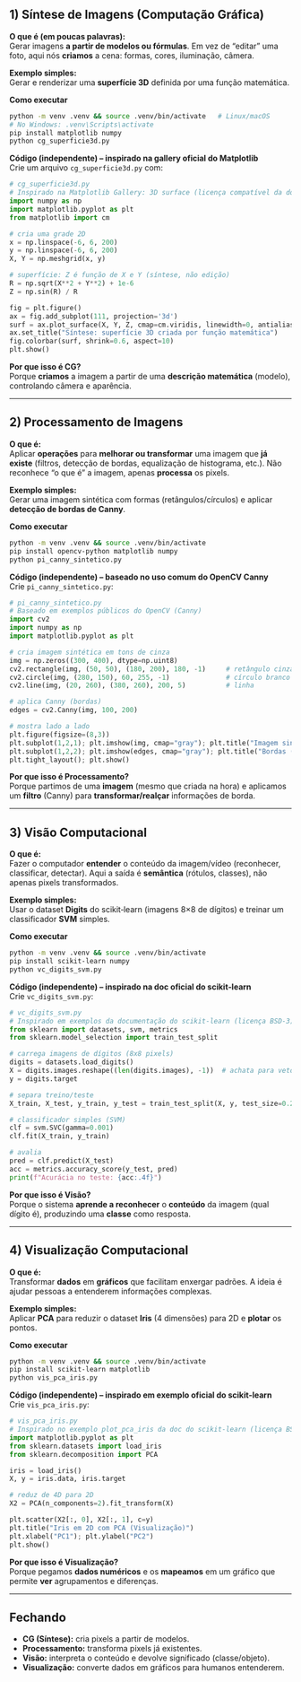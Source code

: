 
## 1) Síntese de Imagens (Computação Gráfica)

**O que é (em poucas palavras):**  
Gerar imagens **a partir de modelos ou fórmulas**. Em vez de “editar” uma foto, aqui nós **criamos** a cena: formas, cores, iluminação, câmera.

**Exemplo simples:**  
Gerar e renderizar uma **superfície 3D** definida por uma função matemática.

**Como executar**
```bash
python -m venv .venv && source .venv/bin/activate   # Linux/macOS
# No Windows: .venv\Scripts\activate
pip install matplotlib numpy
python cg_superficie3d.py
```

**Código (independente) – inspirado na gallery oficial do Matplotlib**  
Crie um arquivo `cg_superficie3d.py` com:
```python
# cg_superficie3d.py
# Inspirado na Matplotlib Gallery: 3D surface (licença compatível da doc oficial)
import numpy as np
import matplotlib.pyplot as plt
from matplotlib import cm

# cria uma grade 2D
x = np.linspace(-6, 6, 200)
y = np.linspace(-6, 6, 200)
X, Y = np.meshgrid(x, y)

# superfície: Z é função de X e Y (síntese, não edição)
R = np.sqrt(X**2 + Y**2) + 1e-6
Z = np.sin(R) / R

fig = plt.figure()
ax = fig.add_subplot(111, projection='3d')
surf = ax.plot_surface(X, Y, Z, cmap=cm.viridis, linewidth=0, antialiased=True)
ax.set_title("Síntese: superfície 3D criada por função matemática")
fig.colorbar(surf, shrink=0.6, aspect=10)
plt.show()
```

**Por que isso é CG?**  
Porque **criamos** a imagem a partir de uma **descrição matemática** (modelo), controlando câmera e aparência.

---

## 2) Processamento de Imagens

**O que é:**  
Aplicar **operações** para **melhorar ou transformar** uma imagem que **já existe** (filtros, detecção de bordas, equalização de histograma, etc.). Não reconhece “o que é” a imagem, apenas **processa** os pixels.

**Exemplo simples:**  
Gerar uma imagem sintética com formas (retângulos/círculos) e aplicar **detecção de bordas de Canny**.

**Como executar**
```bash
python -m venv .venv && source .venv/bin/activate
pip install opencv-python matplotlib numpy
python pi_canny_sintetico.py
```

**Código (independente) – baseado no uso comum do OpenCV Canny**  
Crie `pi_canny_sintetico.py`:
```python
# pi_canny_sintetico.py
# Baseado em exemplos públicos do OpenCV (Canny)
import cv2
import numpy as np
import matplotlib.pyplot as plt

# cria imagem sintética em tons de cinza
img = np.zeros((300, 400), dtype=np.uint8)
cv2.rectangle(img, (50, 50), (180, 200), 180, -1)     # retângulo cinza
cv2.circle(img, (280, 150), 60, 255, -1)              # círculo branco
cv2.line(img, (20, 260), (380, 260), 200, 5)          # linha

# aplica Canny (bordas)
edges = cv2.Canny(img, 100, 200)

# mostra lado a lado
plt.figure(figsize=(8,3))
plt.subplot(1,2,1); plt.imshow(img, cmap="gray"); plt.title("Imagem sintética"); plt.axis("off")
plt.subplot(1,2,2); plt.imshow(edges, cmap="gray"); plt.title("Bordas (Canny)"); plt.axis("off")
plt.tight_layout(); plt.show()
```

**Por que isso é Processamento?**  
Porque partimos de uma **imagem** (mesmo que criada na hora) e aplicamos um **filtro** (Canny) para **transformar/realçar** informações de borda.

---

## 3) Visão Computacional

**O que é:**  
Fazer o computador **entender** o conteúdo da imagem/vídeo (reconhecer, classificar, detectar). Aqui a saída é **semântica** (rótulos, classes), não apenas pixels transformados.

**Exemplo simples:**  
Usar o dataset **Digits** do scikit‑learn (imagens 8×8 de dígitos) e treinar um classificador **SVM** simples. 

**Como executar**
```bash
python -m venv .venv && source .venv/bin/activate
pip install scikit-learn numpy
python vc_digits_svm.py
```

**Código (independente) – inspirado na doc oficial do scikit‑learn**  
Crie `vc_digits_svm.py`:
```python
# vc_digits_svm.py
# Inspirado em exemplos da documentação do scikit-learn (licença BSD-3)
from sklearn import datasets, svm, metrics
from sklearn.model_selection import train_test_split

# carrega imagens de dígitos (8x8 pixels)
digits = datasets.load_digits()
X = digits.images.reshape((len(digits.images), -1))  # achata para vetores
y = digits.target

# separa treino/teste
X_train, X_test, y_train, y_test = train_test_split(X, y, test_size=0.25, random_state=0)

# classificador simples (SVM)
clf = svm.SVC(gamma=0.001)
clf.fit(X_train, y_train)

# avalia
pred = clf.predict(X_test)
acc = metrics.accuracy_score(y_test, pred)
print(f"Acurácia no teste: {acc:.4f}")
```

**Por que isso é Visão?**  
Porque o sistema **aprende a reconhecer** o **conteúdo** da imagem (qual dígito é), produzindo uma **classe** como resposta.

---

## 4) Visualização Computacional

**O que é:**  
Transformar **dados** em **gráficos** que facilitam enxergar padrões. A ideia é ajudar pessoas a entenderem informações complexas.

**Exemplo simples:**  
Aplicar **PCA** para reduzir o dataset **Iris** (4 dimensões) para 2D e **plotar** os pontos.

**Como executar**
```bash
python -m venv .venv && source .venv/bin/activate
pip install scikit-learn matplotlib
python vis_pca_iris.py
```

**Código (independente) – inspirado em exemplo oficial do scikit‑learn**  
Crie `vis_pca_iris.py`:
```python
# vis_pca_iris.py
# Inspirado no exemplo plot_pca_iris da doc do scikit-learn (licença BSD-3)
import matplotlib.pyplot as plt
from sklearn.datasets import load_iris
from sklearn.decomposition import PCA

iris = load_iris()
X, y = iris.data, iris.target

# reduz de 4D para 2D
X2 = PCA(n_components=2).fit_transform(X)

plt.scatter(X2[:, 0], X2[:, 1], c=y)
plt.title("Iris em 2D com PCA (Visualização)")
plt.xlabel("PC1"); plt.ylabel("PC2")
plt.show()
```

**Por que isso é Visualização?**  
Porque pegamos **dados numéricos** e os **mapeamos** em um gráfico que permite **ver** agrupamentos e diferenças.

---

## Fechando
- **CG (Síntese):** cria pixels a partir de modelos.  
- **Processamento:** transforma pixels já existentes.  
- **Visão:** interpreta o conteúdo e devolve significado (classe/objeto).  
- **Visualização:** converte dados em gráficos para humanos entenderem.
